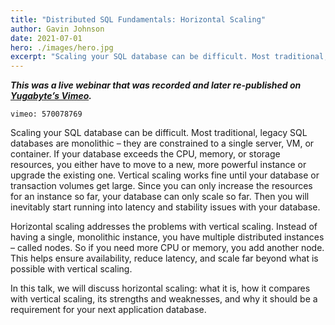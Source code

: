 ```yaml
---
title: "Distributed SQL Fundamentals: Horizontal Scaling"
author: Gavin Johnson
date: 2021-07-01
hero: ./images/hero.jpg
excerpt: "Scaling your SQL database can be difficult. Most traditional, legacy SQL databases are monolithic – they are constrained to a single server, VM, or container ..."
---
```

**_This was a live webinar that was recorded and later re-published on [Yugabyte’s Vimeo](https://vimeo.com/570078769)._**
<br />

`vimeo: 570078769`

Scaling your SQL database can be difficult. Most traditional, legacy SQL databases are monolithic – they are constrained to a single server, VM, or container. If your database exceeds the CPU, memory, or storage resources, you either have to move to a new, more powerful instance or upgrade the existing one. Vertical scaling works fine until your database or transaction volumes get large. Since you can only increase the resources for an instance so far, your database can only scale so far. Then you will inevitably start running into latency and stability issues with your database.

Horizontal scaling addresses the problems with vertical scaling. Instead of having a single, monolithic instance, you have multiple distributed instances – called nodes. So if you need more CPU or memory, you add another node. This helps ensure availability, reduce latency, and scale far beyond what is possible with vertical scaling.

In this talk, we will discuss horizontal scaling: what it is, how it compares with vertical scaling, its strengths and weaknesses, and why it should be a requirement for your next application database.
